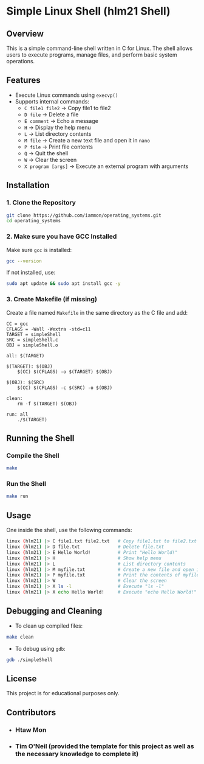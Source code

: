 # Simple Linux Shell (hlm21 Shell)

## Overview
This is a simple command-line shell written in C for Linux. The shell allows users to execute programs, manage files, and perform basic system operations.

## Features
- Execute Linux commands using `execvp()`
- Supports internal commands:
  - `C file1 file2`  → Copy file1 to file2
  - `D file`  → Delete a file
  - `E comment`  → Echo a message
  - `H`  → Display the help menu
  - `L`  → List directory contents
  - `M file`  → Create a new text file and open it in `nano`
  - `P file`  → Print file contents
  - `Q`  → Quit the shell
  - `W`  → Clear the screen
  - `X program [args]`  → Execute an external program with arguments

## Installation
### 1. Clone the Repository
```sh
git clone https://github.com/iammon/operating_systems.git
cd operating_systems
```
### 2. Make sure you have GCC Installed
Make sure `gcc` is installed:
```sh
gcc --version
```
If not installed, use:
```sh
sudo apt update && sudo apt install gcc -y
```
### 3. Create Makefile (if missing)
Create a file named `Makefile` in the same directory as the C file and add:
```
CC = gcc
CFLAGS = -Wall -Wextra -std=c11
TARGET = simpleShell
SRC = simpleShell.c
OBJ = simpleShell.o

all: $(TARGET)

$(TARGET): $(OBJ)
	$(CC) $(CFLAGS) -o $(TARGET) $(OBJ)

$(OBJ): $(SRC)
	$(CC) $(CFLAGS) -c $(SRC) -o $(OBJ)

clean:
	rm -f $(TARGET) $(OBJ)

run: all
	./$(TARGET)
```
## Running the Shell
### Compile the Shell
```sh
make
```
### Run the Shell
```sh
make run
```
## Usage
One inside the shell, use the following commands:
```sh
linux (hlm21) |> C file1.txt file2.txt   # Copy file1.txt to file2.txt
linux (hlm21) |> D file.txt              # Delete file.txt
linux (hlm21) |> E Hello World!          # Print "Hello World!"
linux (hlm21) |> H                       # Show help menu
linux (hlm21) |> L                       # List directory contents
linux (hlm21) |> M myfile.txt            # Create a new file and open in nano
linux (hlm21) |> P myfile.txt            # Print the contents of myfile.txt
linux (hlm21) |> W                       # Clear the screen
linux (hlm21) |> X ls -l                 # Execute "ls -l"
linux (hlm21) |> X echo Hello World!     # Execute "echo Hello World!"
```

## Debugging and Cleaning
- To clean up compiled files:
```sh
make clean
```
- To debug using `gdb`:
```sh
gdb ./simpleShell
```

## License
This project is for educational purposes only.
## Contributors
- ### Htaw Mon
- ### Tim O'Neil (provided the template for this project as well as the necessary knowledge to complete it)



